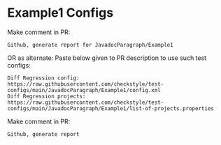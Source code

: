 # Example1 Configs
Make comment in PR:
```
Github, generate report for JavadocParagraph/Example1
```
OR as alternate:
Paste below given to PR description to use such test configs:
```
Diff Regression config: https://raw.githubusercontent.com/checkstyle/test-configs/main/JavadocParagraph/Example1/config.xml
Diff Regression projects: https://raw.githubusercontent.com/checkstyle/test-configs/main/JavadocParagraph/Example1/list-of-projects.properties
```
Make comment in PR:
```
Github, generate report
```
